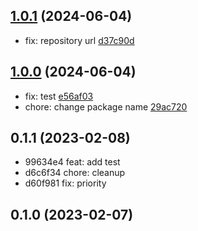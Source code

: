 ## [1.0.1](https://github.com/tomjs/vite-plugin-target/compare/v1.0.0...v1.0.1) (2024-06-04)

- fix: repository url  [d37c90d](https://github.com/tomjs/vite-plugin-target/commit/d37c90d)

## [1.0.0](https://github.com/vite-plugin/vite-plugin-target/compare/v0.1.1...v1.0.0) (2024-06-04)

- fix: test  [e56af03](https://github.com/vite-plugin/vite-plugin-target/commit/e56af03)
- chore: change package name  [29ac720](https://github.com/vite-plugin/vite-plugin-target/commit/29ac720)

## 0.1.1 (2023-02-08)

- 99634e4 feat: add test
- d6c6f34 chore: cleanup
- d60f981 fix: priority

## 0.1.0 (2023-02-07)
